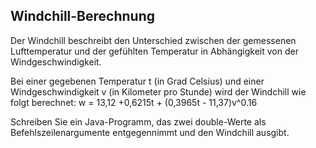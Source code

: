 ## Windchill-Berechnung

Der Windchill beschreibt den Unterschied zwischen der gemessenen Lufttemperatur und der gefühlten Temperatur in Abhängigkeit von der Windgeschwindigkeit.

Bei einer gegebenen Temperatur t (in Grad Celsius) und einer Windgeschwindigkeit v (in Kilometer pro Stunde) wird der Windchill wie folgt berechnet:
w = 13,12 +0,6215t + (0,3965t - 11,37)v^0.16

Schreiben Sie ein Java-Programm, das zwei double-Werte als Befehlszeilenargumente entgegennimmt und den Windchill ausgibt.